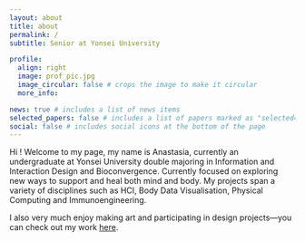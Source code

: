 ```yaml
---
layout: about
title: about
permalink: /
subtitle: Senior at Yonsei University

profile:
  align: right
  image: prof_pic.jpg
  image_circular: false # crops the image to make it circular
  more_info:

news: true # includes a list of news items
selected_papers: false # includes a list of papers marked as "selected={true}"
social: false # includes social icons at the bottom of the page
---
```




Hi ! Welcome to my page, my name is Anastasia, currently an undergraduate at Yonsei University double majoring in Information and Interaction Design and Bioconvergence. Currently focused on exploring new ways to support and heal both mind and body. My projects span a variety of disciplines such as HCI, Body Data Visualisation, Physical Computing and Immunoengineering.




I also very much enjoy making art and participating in design projects—you can check out my work [here]((https://airehtuele.github.io/projects/)).

